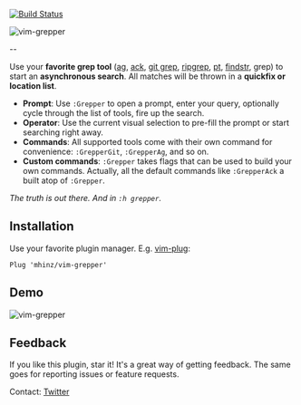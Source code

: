 [![Build Status](https://travis-ci.org/mhinz/vim-grepper.svg?branch=master)](https://travis-ci.org/mhinz/vim-grepper)

![vim-grepper](https://raw.githubusercontent.com/mhinz/vim-grepper/master/pictures/grepper-logo.png)

--

Use your **favorite grep tool**
([ag](https://github.com/ggreer/the_silver_searcher),
[ack](http://beyondgrep.com), [git grep](https://git-scm.com/docs/git-grep),
[ripgrep](https://github.com/BurntSushi/ripgrep),
[pt](https://github.com/monochromegane/the_platinum_searcher),
[findstr](https://www.microsoft.com/resources/documentation/windows/xp/all/proddocs/en-us/findstr.mspx),
grep) to start an **asynchronous search**. All matches will be thrown in a
**quickfix or location list**.

- **Prompt**: Use `:Grepper` to open a prompt, enter your query, optionally
  cycle through the list of tools, fire up the search.
- **Operator**: Use the current visual selection to pre-fill the prompt or start
  searching right away.
- **Commands**: All supported tools come with their own command for convenience:
  `:GrepperGit`, `:GrepperAg`, and so on.
- **Custom commands**: `:Grepper` takes flags that can be used to build your own
  commands. Actually, all the default commands like `:GrepperAck` a built atop
  of `:Grepper`.

_The truth is out there. And in `:h grepper`._

## Installation

Use your favorite plugin manager. E.g.
[vim-plug](https://github.com/junegunn/vim-plug):

    Plug 'mhinz/vim-grepper'

## Demo

![vim-grepper](https://github.com/mhinz/vim-grepper/blob/master/pictures/grepper-demo.gif)

## Feedback

If you like this plugin, star it! It's a great way of getting feedback. The same
goes for reporting issues or feature requests.

Contact: [Twitter](https://twitter.com/_mhinz_)
